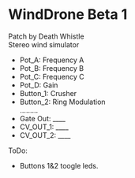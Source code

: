 # WindDrone Beta 1 
Patch by Death Whistle <br/>
Stereo wind simulator

- Pot_A: Frequency A
- Pot_B: Frequency B
- Pot_C: Frequency C
- Pot_D: Gain
- Button_1: Crusher
- Button_2: Ring Modulation <br/>
.........
- Gate Out: ____
- CV_OUT_1: ____
- CV_OUT_2: ____

ToDo:
- Buttons 1&2 toogle leds. 

